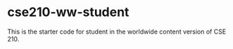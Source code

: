 # cse210-ww-student
This is the starter code for student in the worldwide content version of CSE 210.

